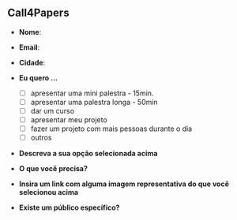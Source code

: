 ## Call4Papers

* **Nome**:
* **Email**:
* **Cidade**:
 
* **Eu quero ...**
  - [ ] apresentar uma mini palestra - 15min.
  - [ ] apresentar uma palestra longa - 50min
  - [ ] dar um curso
  - [ ] apresentar meu projeto
  - [ ] fazer um projeto com mais pessoas durante o dia
  - [ ] outros

* **Descreva a sua opção selecionada acima**



* **O que você precisa?**



* **Insira um link com alguma imagem representativa do que você selecionou acima**



* **Existe um público específico?**




